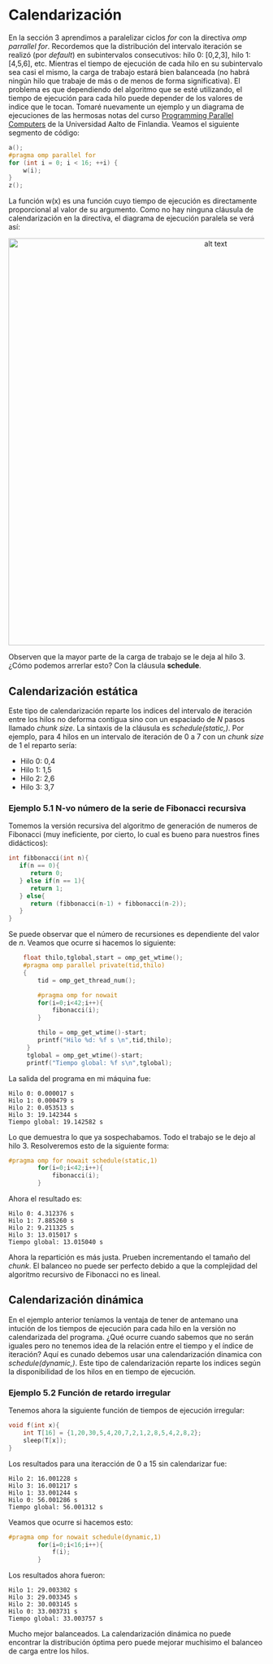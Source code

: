 # Calendarización
En la sección 3 aprendimos a paralelizar ciclos *for* con la directiva *omp parrallel for*. Recordemos que la distribución del intervalo iteración se realizó (por *default*) en subintervalos consecutivos: hilo 0: \[0,2,3\], hilo 1: \[4,5,6\], etc. Mientras el tiempo de ejecución de cada hilo en su subintervalo sea casi el mismo, la carga de trabajo estará bien balanceada (no habrá ningún hilo que trabaje de más o de menos de forma significativa). El problema es que dependiendo del algoritmo que se esté utilizando, el tiempo de ejecución para cada hilo puede depender de los valores de indice que le tocan. Tomaré nuevamente un ejemplo y un diagrama de ejecuciones de las hermosas notas del curso [Programming Parallel Computers](http://ppc.cs.aalto.fi/) de la Universidad Aalto de Finlandia. Veamos el siguiente segmento de código:
```C
a();
#pragma omp parallel for
for (int i = 0; i < 16; ++i) {
    w(i);
}
z();
```
La función w(x) es una función cuyo tiempo de ejecución es directamente proporcional al valor de su argumento. Como no hay ninguna cláusula de calendarización en la directiva, el diagrama de ejecución paralela se verá así:
<p align="center">
<img src="http://ppc.cs.aalto.fi/ch3/parallel_for_uneven.png" alt="alt text" width = 800>
</p>

Observen que la mayor parte de la carga de trabajo se le deja al hilo 3. ¿Cómo podemos arrerlar esto? Con la cláusula **schedule**.

## Calendarización estática
Este tipo de calendarización reparte los indices del intervalo de iteración entre los hilos no deforma contigua sino con un espaciado de *N* pasos llamado *chunk size*. La sintaxis de la cláusula es *schedule(static,<chunk size>)*. Por ejemplo, para 4 hilos en un intervalo de iteración de 0 a 7 con un *chunk size* de 1 el reparto sería:
* Hilo 0: 0,4
* Hilo 1: 1,5
* Hilo 2: 2,6
* Hilo 3: 3,7

### Ejemplo 5.1 N-vo número de la serie de Fibonacci recursiva
Tomemos la versión recursiva del algoritmo de generación de numeros de Fibonacci (muy ineficiente, por cierto, lo cual es bueno para nuestros fines didácticos):
```C
int fibbonacci(int n){
   if(n == 0){
      return 0;
   } else if(n == 1){
      return 1;
   } else{
      return (fibbonacci(n-1) + fibbonacci(n-2));
   }
}
```
Se puede observar que el número de recursiones es dependiente del valor de *n*. Veamos que ocurre si hacemos lo siguiente:
```C
    float thilo,tglobal,start = omp_get_wtime();
    #pragma omp parallel private(tid,thilo)
    {
        tid = omp_get_thread_num();

        #pragma omp for nowait
        for(i=0;i<42;i++){
            fibonacci(i);
        }

        thilo = omp_get_wtime()-start;
        printf("Hilo %d: %f s \n",tid,thilo);
     }
     tglobal = omp_get_wtime()-start;
     printf("Tiempo global: %f s\n",tglobal);
```
   La salida del programa en mi máquina fue:
```
Hilo 0: 0.000017 s 
Hilo 1: 0.000479 s 
Hilo 2: 0.053513 s 
Hilo 3: 19.142344 s 
Tiempo global: 19.142582 s

```
Lo que demuestra lo que ya sospechabamos. Todo el trabajo se le dejo al hilo 3. Resolveremos esto de la siguiente forma:

```C
#pragma omp for nowait schedule(static,1)
        for(i=0;i<42;i++){
            fibonacci(i);
        }
```
Ahora el resultado es:
```
Hilo 0: 4.312376 s 
Hilo 1: 7.885260 s 
Hilo 2: 9.211325 s 
Hilo 3: 13.015017 s 
Tiempo global: 13.015040 s
```
Ahora la repartición es más justa. Prueben incrementando el tamaño del *chunk*. El balanceo no puede ser perfecto debido a que la complejidad del algoritmo recursivo de Fibonacci no es lineal.

## Calendarización dinámica
En el ejemplo anterior teníamos la ventaja de tener de antemano una intución de los tiempos de ejecución para cada hilo en la versión no calendarizada del programa. ¿Qué ocurre cuando sabemos que no serán iguales pero no tenemos idea de la relación entre el tiempo y el índice de iteración? Aquí es cunado debemos usar una calendarización dinamica con *schedule(dynamic,<chunk size>)*. Este tipo de calendarización reparte los indices según la disponibilidad de los hilos en en tiempo de ejecución.
    
### Ejemplo 5.2 Función de retardo irregular

Tenemos ahora la siguiente función de tiempos de ejecución irregular:
```C
void f(int x){
    int T[16] = {1,20,30,5,4,20,7,2,1,2,8,5,4,2,8,2};
    sleep(T[x]);
}
```
Los resultados para una iteracción de 0 a 15 sin calendarizar fue:
```
Hilo 2: 16.001228 s 
Hilo 3: 16.001217 s 
Hilo 1: 33.001244 s 
Hilo 0: 56.001286 s 
Tiempo global: 56.001312 s
```
Veamos que ocurre si hacemos esto:
```C
#pragma omp for nowait schedule(dynamic,1)
        for(i=0;i<16;i++){
            f(i);
        }
```

Los resultados ahora fueron:
```
Hilo 1: 29.003302 s 
Hilo 3: 29.003345 s 
Hilo 2: 30.003145 s 
Hilo 0: 33.003731 s 
Tiempo global: 33.003757 s
```
Mucho mejor balanceados. La calendarización dinámica no puede encontrar la distribución óptima pero puede mejorar muchisimo el balanceo de carga entre los hilos.


